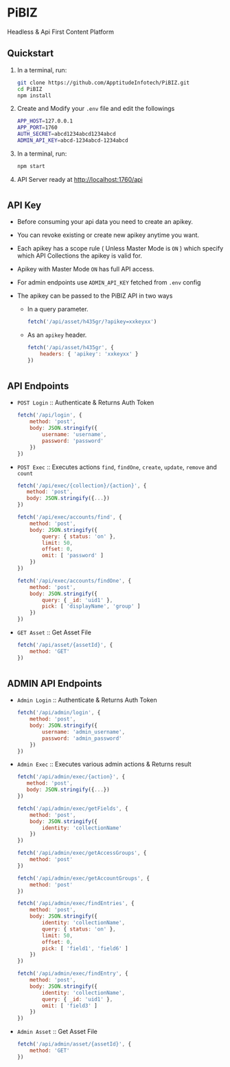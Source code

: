 # PiBIZ
Headless &amp; Api First Content Platform

Quickstart
----------

1. In a terminal, run:

   ```bash
   git clone https://github.com/ApptitudeInfotech/PiBIZ.git
   cd PiBIZ
   npm install
   ```

1. Create and Modify your `.env` file and edit the followings

    ```bash
    APP_HOST=127.0.0.1
    APP_PORT=1760
    AUTH_SECRET=abcd1234abcd1234abcd
    ADMIN_API_KEY=abcd-1234abcd-1234abcd
    ```

1. In a terminal, run:

   ```bash
   npm start
   ```

1. API Server ready at [http://localhost:1760/api](http://localhost:1760/api)

#

API Key
----------

- Before consuming your api data you need to create an apikey. 
- You can revoke existing or create new apikey anytime you want.
- Each apikey has a scope rule ( Unless Master Mode is  `ON` )  which specify which API Collections the apikey is valid for. 
- Apikey with Master Mode `ON` has full API access.
- For admin endpoints use `ADMIN_API_KEY` fetched from `.env` config

- The apikey can be passed to the PiBIZ API in two ways
    - In a query parameter.   
        ```js
        fetch('/api/asset/h435gr/?apikey=xxkeyxx')
        ```

    - As an `apikey` header.
        ```js
        fetch('/api/asset/h435gr', {
            headers: { 'apikey': 'xxkeyxx' }
        })
        ```
    

#

API Endpoints
----------

- `POST Login` ::  Authenticate & Returns Auth Token   
        
    ```js
    fetch('/api/login', {
        method: 'post',       
        body: JSON.stringify({
            username: 'username',
            password: 'password'
        })
    })   
    ```

- `POST Exec` :: Executes actions `find`, `findOne`, `create`, `update`, `remove` and `count`
        
     ```js
    fetch('/api/exec/{collection}/{action}', {
        method: 'post',       
        body: JSON.stringify({...})
    })   
    ```

    ```js
    fetch('/api/exec/accounts/find', {
        method: 'post',
        body: JSON.stringify({            
            query: { status: 'on' },
            limit: 50,
            offset: 0,
            omit: [ 'password' ]
        })    
    })   
    ```


    ```js
    fetch('/api/exec/accounts/findOne', {
        method: 'post',
        body: JSON.stringify({           
            query: { _id: 'uid1' },           
            pick: [ 'displayName', 'group' ]
        })    
    })   
    ```

- `GET Asset` ::  Get Asset File   
        
    ```js
    fetch('/api/asset/{assetId}', {
        method: 'GET'             
    })   
    ```


#
    
ADMIN API Endpoints
----------

- `Admin Login` ::  Authenticate & Returns Auth Token   
        
    ```js
    fetch('/api/admin/login', {
        method: 'post',       
        body: JSON.stringify({
            username: 'admin_username',
            password: 'admin_password'
        })
    })   
    ```

- `Admin Exec` :: Executes various admin actions & Returns result 
        
     ```js
    fetch('/api/admin/exec/{action}', {
        method: 'post',       
        body: JSON.stringify({...})
    })   
    ```

    ```js
    fetch('/api/admin/exec/getFields', {
        method: 'post',       
        body: JSON.stringify({
            identity: 'collectionName'
        })
    })   
    ```

    ```js
    fetch('/api/admin/exec/getAccessGroups', {
        method: 'post'    
    })   
    ```
     
    ```js
    fetch('/api/admin/exec/getAccountGroups', {
        method: 'post'    
    })   
    ```

    ```js
    fetch('/api/admin/exec/findEntries', {
        method: 'post',
        body: JSON.stringify({
            identity: 'collectionName',
            query: { status: 'on' },
            limit: 50,
            offset: 0,
            pick: [ 'field1', 'field6' ]
        })    
    })   
    ```


    ```js
    fetch('/api/admin/exec/findEntry', {
        method: 'post',
        body: JSON.stringify({
            identity: 'collectionName',
            query: { _id: 'uid1' },           
            omit: [ 'field3' ]
        })    
    })   
    ```

- `Admin Asset` ::  Get Asset File   
        
    ```js
    fetch('/api/admin/asset/{assetId}', {
        method: 'GET'             
    })   
    ```
